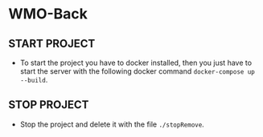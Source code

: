 # WMO-Back

## START PROJECT 
    
- To start the project you have to docker installed, then you just have to start the server with the following docker command `docker-compose up --build`.

## STOP PROJECT

- Stop the project and delete it with the file `./stopRemove`.

